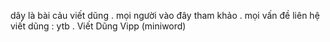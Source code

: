 dây là bài cảu viết dũng . mọi người vào đây tham khảo . mọi vấn đề liên hệ viết dũng : ytb . Viết Dũng Vipp (miniword)

